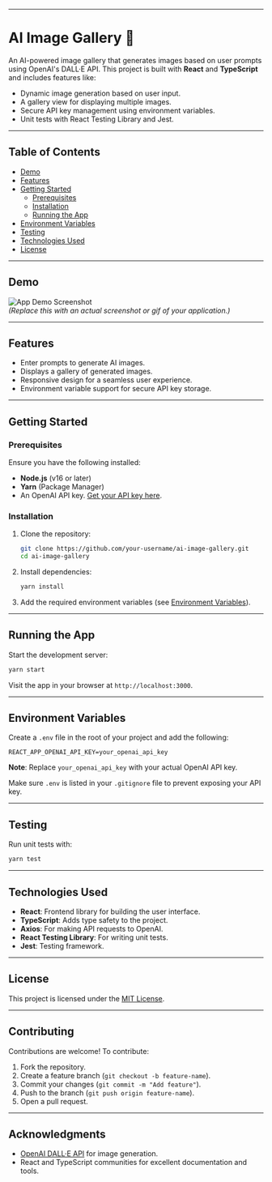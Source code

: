 
---

# AI Image Gallery 🚀

An AI-powered image gallery that generates images based on user prompts using OpenAI's DALL·E API. This project is built with **React** and **TypeScript** and includes features like:

- Dynamic image generation based on user input.
- A gallery view for displaying multiple images.
- Secure API key management using environment variables.
- Unit tests with React Testing Library and Jest.

---

## Table of Contents
- [Demo](#demo)
- [Features](#features)
- [Getting Started](#getting-started)
  - [Prerequisites](#prerequisites)
  - [Installation](#installation)
  - [Running the App](#running-the-app)
- [Environment Variables](#environment-variables)
- [Testing](#testing)
- [Technologies Used](#technologies-used)
- [License](#license)

---

## Demo
![App Demo Screenshot](https://via.placeholder.com/800x400?text=Demo+Placeholder)  
*(Replace this with an actual screenshot or gif of your application.)*

---

## Features
- Enter prompts to generate AI images.
- Displays a gallery of generated images.
- Responsive design for a seamless user experience.
- Environment variable support for secure API key storage.

---

## Getting Started

### Prerequisites
Ensure you have the following installed:
- **Node.js** (v16 or later)
- **Yarn** (Package Manager)
- An OpenAI API key. [Get your API key here](https://platform.openai.com/signup/).

### Installation
1. Clone the repository:
   ```bash
   git clone https://github.com/your-username/ai-image-gallery.git
   cd ai-image-gallery
   ```

2. Install dependencies:
   ```bash
   yarn install
   ```

3. Add the required environment variables (see [Environment Variables](#environment-variables)).

---

## Running the App
Start the development server:
```bash
yarn start
```

Visit the app in your browser at `http://localhost:3000`.

---

## Environment Variables
Create a `.env` file in the root of your project and add the following:
```env
REACT_APP_OPENAI_API_KEY=your_openai_api_key
```

**Note**: Replace `your_openai_api_key` with your actual OpenAI API key.

Make sure `.env` is listed in your `.gitignore` file to prevent exposing your API key.

---

## Testing
Run unit tests with:
```bash
yarn test
```

---

## Technologies Used
- **React**: Frontend library for building the user interface.
- **TypeScript**: Adds type safety to the project.
- **Axios**: For making API requests to OpenAI.
- **React Testing Library**: For writing unit tests.
- **Jest**: Testing framework.

---

## License
This project is licensed under the [MIT License](LICENSE).

---

## Contributing
Contributions are welcome! To contribute:
1. Fork the repository.
2. Create a feature branch (`git checkout -b feature-name`).
3. Commit your changes (`git commit -m "Add feature"`).
4. Push to the branch (`git push origin feature-name`).
5. Open a pull request.

---

## Acknowledgments
- [OpenAI DALL·E API](https://platform.openai.com/docs/guides/images) for image generation.
- React and TypeScript communities for excellent documentation and tools.
